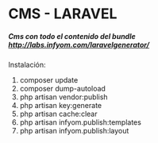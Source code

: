 # CMS - LARAVEL
##### Cms con todo el contenido del bundle http://labs.infyom.com/laravelgenerator/

Instalación:

1. composer update
2. composer dump-autoload
3. php artisan vendor:publish
4. php artisan key:generate
5. php artisan cache:clear
6. php artisan infyom.publish:templates
7. php artisan infyom.publish:layout
